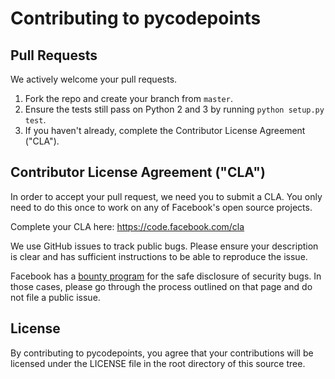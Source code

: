 # Contributing to pycodepoints

## Pull Requests
We actively welcome your pull requests.

1. Fork the repo and create your branch from `master`.
2. Ensure the tests still pass on Python 2 and 3 by running `python setup.py test`.
3. If you haven't already, complete the Contributor License Agreement ("CLA").

## Contributor License Agreement ("CLA")
In order to accept your pull request, we need you to submit a CLA. You only need
to do this once to work on any of Facebook's open source projects.

Complete your CLA here: <https://code.facebook.com/cla>

We use GitHub issues to track public bugs. Please ensure your description is
clear and has sufficient instructions to be able to reproduce the issue.

Facebook has a [bounty program](https://www.facebook.com/whitehat/) for the safe
disclosure of security bugs. In those cases, please go through the process
outlined on that page and do not file a public issue.

## License
By contributing to pycodepoints, you agree that your contributions will be licensed
under the LICENSE file in the root directory of this source tree.
